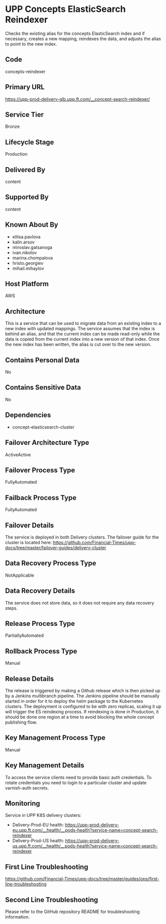# UPP Concepts ElasticSearch Reindexer

Checks the existing alias for the concepts ElasticSearch index and if necessary, creates a new mapping, reindexes the data, and adjusts the alias to point to the new index.

## Code

concepts-reindexer

## Primary URL

<https://upp-prod-delivery-glb.upp.ft.com/__concept-search-reindexer/>

## Service Tier

Bronze

## Lifecycle Stage

Production

## Delivered By

content

## Supported By

content

## Known About By

- elitsa.pavlova
- kalin.arsov
- miroslav.gatsanoga
- ivan.nikolov
- marina.chompalova
- hristo.georgiev
- mihail.mihaylov

## Host Platform

AWS

## Architecture

This is a service that can be used to migrate data from an existing index to a new index with updated mappings. The service assumes that the index is behind an alias, and that the current index can be made read-only while the data is copied from the current index into a new version of that index. Once the new index has been written, the alias is cut over to the new version.

## Contains Personal Data

No

## Contains Sensitive Data

No

## Dependencies

- concept-elasticsearch-cluster

## Failover Architecture Type

ActiveActive

## Failover Process Type

FullyAutomated

## Failback Process Type

FullyAutomated

## Failover Details

The service is deployed in both Delivery clusters. The failover guide for the cluster is located here:
<https://github.com/Financial-Times/upp-docs/tree/master/failover-guides/delivery-cluster>

## Data Recovery Process Type

NotApplicable

## Data Recovery Details

The service does not store data, so it does not require any data recovery steps.

## Release Process Type

PartiallyAutomated

## Rollback Process Type

Manual

## Release Details

The release is triggered by making a Github release which is then picked up by a Jenkins multibranch pipeline. The Jenkins pipeline should be manually started in order for it to deploy the helm package to the Kubernetes clusters. The deployment is configured to be with zero replicas, scaling it up will trigger the ES reindexing process. If reindexing is done in Production, it should be done one region at a time to avoid blocking the whole concept publishing flow.

## Key Management Process Type

Manual

## Key Management Details

To access the service clients need to provide basic auth credentials.
To rotate credentials you need to login to a particular cluster and update varnish-auth secrets.

## Monitoring

Service in UPP K8S delivery clusters:

- Delivery-Prod-EU health: <https://upp-prod-delivery-eu.upp.ft.com/__health/__pods-health?service-name=concept-search-reindexer>
- Delivery-Prod-US health: <https://upp-prod-delivery-us.upp.ft.com/__health/__pods-health?service-name=concept-search-reindexer>

## First Line Troubleshooting

<https://github.com/Financial-Times/upp-docs/tree/master/guides/ops/first-line-troubleshooting>

## Second Line Troubleshooting

Please refer to the GitHub repository README for troubleshooting information.
